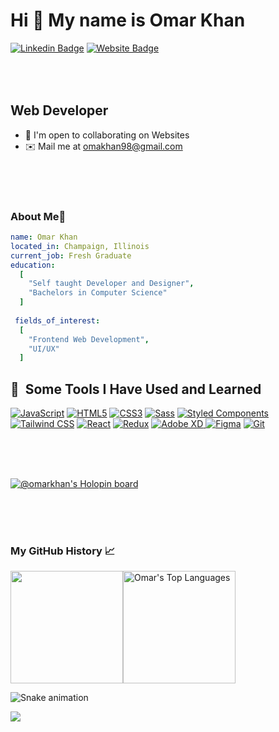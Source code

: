 

Hi 👋 My name is Omar Khan
=============================
[![Linkedin Badge](https://img.shields.io/badge/-LinkedIn-0e76a8?style=flat-square&logo=Linkedin&logoColor=white)](https://www.linkedin.com/in/omar-kkhan/)
[![Website Badge](https://img.shields.io/badge/Website-3b5998?style=flat-square&logo=google-chrome&logoColor=white)](https://omars-portfolio.netlify.app)<!-- add portfolio link here -->

<br><br>
Web Developer
-------------

- 🤝  I'm open to collaborating on Websites
- ✉️ Mail me at omakhan98@gmail.com

<br><br><br>




### About Me🧍
```yaml
name: Omar Khan
located_in: Champaign, Illinois
current_job: Fresh Graduate
education:
  [
    "Self taught Developer and Designer",
    "Bachelors in Computer Science"
  ]
  
 fields_of_interest:
  [
    "Frontend Web Development",
    "UI/UX"
  ]
```



### <h2> 🚀 &nbsp;Some Tools I Have Used and Learned</h2>
<!-- <p align="left">
  <a href="https://git-scm.com/" target="_blank" rel="noreferrer"><img src="https://raw.githubusercontent.com/danielcranney/readme-generator/main/public/icons/skills/git-colored.svg" width="36" height="36" alt="Git" /></a>
  <a href="https://developer.mozilla.org/en-US/docs/Web/JavaScript" target="_blank" rel="noreferrer"><img src="https://raw.githubusercontent.com/danielcranney/readme-generator/main/public/icons/skills/javascript-colored.svg" width="36" height="36" alt="JavaScript" /></a>
  <a href="https://developer.mozilla.org/en-US/docs/Glossary/HTML5" target="_blank" rel="noreferrer"><img src="https://raw.githubusercontent.com/danielcranney/readme-generator/main/public/icons/skills/html5-colored.svg" width="36" height="36" alt="HTML5" /></a>
  <a href="https://www.w3.org/TR/CSS/#css" target="_blank" rel="noreferrer"><img src="https://raw.githubusercontent.com/danielcranney/readme-generator/main/public/icons/skills/css3-colored.svg" width="36" height="36" alt="CSS3" /></a>
  <a href="https://sass-lang.com/" target="_blank" rel="noreferrer"><img src="https://raw.githubusercontent.com/danielcranney/readme-generator/main/public/icons/skills/sass-colored.svg" width="36" height="36" alt="Sass" /></a>
  <a href="https://reactjs.org/" target="_blank" rel="noreferrer"><img src="https://raw.githubusercontent.com/danielcranney/readme-generator/main/public/icons/skills/react-colored.svg" width="36" height="36" alt="React" /></a>
  <a href="https://www.typescriptlang.org/" target="_blank" rel="noreferrer"><img src="https://raw.githubusercontent.com/danielcranney/readme-generator/main/public/icons/skills/typescript-colored.svg" width="36" height="36" alt="TypeScript" /></a>
  <a href="https://nextjs.org/docs" target="_blank" rel="noreferrer"><img src="https://raw.githubusercontent.com/danielcranney/readme-generator/main/public/icons/skills/nextjs-colored.svg" width="36" height="36" alt="NextJs" /></a>
  <a href="https://redux.js.org/" target="_blank" rel="noreferrer"><img src="https://raw.githubusercontent.com/danielcranney/readme-generator/main/public/icons/skills/redux-colored.svg" width="36" height="36" alt="Redux" /></a>
  <a href="https://nodejs.org/en/" target="_blank" rel="noreferrer"><img src="https://raw.githubusercontent.com/danielcranney/readme-generator/main/public/icons/skills/nodejs-colored.svg" width="36" height="36" alt="NodeJS" /></a>
  <a href="https://expressjs.com/" target="_blank" rel="noreferrer"><img src="https://raw.githubusercontent.com/danielcranney/readme-generator/main/public/icons/skills/express-colored.svg" width="36" height="36" alt="Express" /></a>
  <a href="https://www.mongodb.com/" target="_blank" rel="noreferrer"><img src="https://raw.githubusercontent.com/danielcranney/readme-generator/main/public/icons/skills/mongodb-colored.svg" width="36" height="36" alt="MongoDB" /></a>
  <a href="adobe.com/uk/products/illustrator.html" target="_blank" rel="noreferrer"><img src="https://raw.githubusercontent.com/danielcranney/readme-generator/main/public/icons/skills/illustrator-colored.svg" width="36" height="36" alt="Illustrator" /></a>
  <a href="https://www.figma.com/" target="_blank" rel="noreferrer"><img src="https://raw.githubusercontent.com/danielcranney/readme-generator/main/public/icons/skills/figma-colored.svg" width="36" height="36" alt="Figma" /></a>
</p> -->

<p align="left">
  
  <a href="https://developer.mozilla.org/en-US/docs/Web/JavaScript" target="_blank" rel="noreferrer"><img src="https://img.shields.io/badge/JavaScript-F7DF1E?style=for-the-badge&logo=javascript&logoColor=black" alt="JavaScript" /></a>
  <a href="https://developer.mozilla.org/en-US/docs/Glossary/HTML5" target="_blank" rel="noreferrer"><img src="https://img.shields.io/badge/HTML5-E34F26?style=for-the-badge&logo=html5&logoColor=white" alt="HTML5" /></a>
  <a href="https://www.w3.org/TR/CSS/#css" target="_blank" rel="noreferrer"><img src="https://img.shields.io/badge/CSS3-1572B6?style=for-the-badge&logo=css3&logoColor=white" alt="CSS3" /></a>
  <a href="https://sass-lang.com/" target="_blank" rel="noreferrer"><img src="https://img.shields.io/badge/Sass-CC6699?style=for-the-badge&logo=sass&logoColor=white" alt="Sass" /></a>
  <a href="https://styled-components.com/" target="_blank" rel="noreferrer">
  <img src="https://img.shields.io/badge/Styled%20Components-DB7093?style=for-the-badge&logo=styled-components&logoColor=white" alt="Styled Components" />
</a>
   <a href="https://tailwindcss.com/" target="_blank" rel="noreferrer"><img src="https://img.shields.io/badge/Tailwind%20CSS-38B2AC?style=for-the-badge&logo=tailwind-css&logoColor=white" alt="Tailwind CSS" /></a>
  <a href="https://reactjs.org/" target="_blank" rel="noreferrer"><img src="https://img.shields.io/badge/React-61DAFB?style=for-the-badge&logo=react&logoColor=black" alt="React" /></a>
  <a href="https://redux.js.org/" target="_blank" rel="noreferrer"><img src="https://img.shields.io/badge/Redux-764ABC?style=for-the-badge&logo=redux&logoColor=white" alt="Redux" /></a>
  <a href="https://adobe.com/uk/products/xd.html" target="_blank" rel="noreferrer">
  <img src="https://img.shields.io/badge/Adobe%20XD-FF61F6?style=for-the-badge&logo=adobe-xd&logoColor=white" alt="Adobe XD" />
</a>
  <a href="https://www.figma.com/" target="_blank" rel="noreferrer"><img src="https://img.shields.io/badge/Figma-F24E1E?style=for-the-badge&logo=figma&logoColor=white" alt="Figma" /></a>
  <a href="https://git-scm.com/" target="_blank" rel="noreferrer"><img src="https://img.shields.io/badge/Git-F05032?style=for-the-badge&logo=git&logoColor=white" alt="Git" /></a>
<!--   <a href="https://www.typescriptlang.org/" target="_blank" rel="noreferrer"><img src="https://img.shields.io/badge/TypeScript-3178C6?style=for-the-badge&logo=typescript&logoColor=white" alt="TypeScript" /></a> -->
<!--   <a href="https://nextjs.org/docs" target="_blank" rel="noreferrer"><img src="https://img.shields.io/badge/Next.js-000000?style=for-the-badge&logo=nextdotjs&logoColor=white" alt="Next.js" /></a> -->
  
<!--   <a href="https://nodejs.org/en/" target="_blank" rel="noreferrer"><img src="https://img.shields.io/badge/Node.js-339933?style=for-the-badge&logo=nodedotjs&logoColor=white" alt="Node.js" /></a> -->
<!--   <a href="https://expressjs.com/" target="_blank" rel="noreferrer"><img src="https://img.shields.io/badge/Express-000000?style=for-the-badge&logo=express&logoColor=white" alt="Express" /></a> -->
<!--   <a href="https://www.mongodb.com/" target="_blank" rel="noreferrer"><img src="https://img.shields.io/badge/MongoDB-47A248?style=for-the-badge&logo=mongodb&logoColor=white" alt="MongoDB" /></a> -->
  
</p>


<br><br><br>

[![@omarkhan's Holopin board](https://holopin.io/api/user/board?user=rphi)](https://holopin.io/@omarkhan)

<br><br><br>

### My GitHub History 📈



<!-- [![Omar's GitHub stats](https://github-readme-stats.vercel.app/api?username=0marKhan&show_icons=true&theme=tokyonight)](https://github.com/0marKhan)
[![Omar's Top Languages](https://github-readme-stats.vercel.app/api/top-langs/?username=0marKhan&show_icons=true&theme=tokyonight&layout=compact)](https://github.com/0marKhan) -->

<img src="https://github-readme-stats.vercel.app/api?username=0marKhan&show_icons=true&theme=tokyonight" style="height: 180px; width: auto;"><img src="https://github-readme-stats.vercel.app/api/top-langs/?username=0marKhan&show_icons=true&theme=tokyonight&layout=compact" alt="Omar's Top Languages" style="height: 180px; width: auto;">





![Snake animation](https://github.com/thepiyushmalhotra/thepiyushmalhotra/blob/output/github-contribution-grid-snake.svg)

<p align="left">
  <img src="https://capsule-render.vercel.app/api?type=waving&color=gradient&height=100&section=footer"/>
</p>

<br><br><br>
